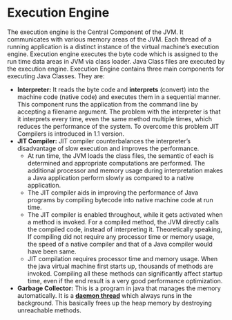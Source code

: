 # Execution Engine

The execution engine is the Central Component of the JVM. It communicates with various memory areas of the JVM. Each thread of a running application is a distinct instance of the virtual machine’s execution engine. Execution engine executes the byte code which is assigned to the run time data areas in JVM via class loader. Java Class files are executed by the execution engine. Execution Engine contains three main components for executing Java Classes. They are:

- **Interpreter:**
It reads the byte code and **interprets** (convert) into the machine code (native code) and executes them in a sequential manner. This component runs the application from the command line by accepting a filename argument. The problem with the interpreter is that it interprets every time, even the same method multiple times, which reduces the performance of the system. To overcome this problem JIT Compilers is introduced in 1.1 version.
- **JIT Compiler:**
JIT compiler counterbalances the interpreter’s disadvantage of slow execution and improves the performance.
    - At run time, the JVM loads the class files, the semantic of each is determined and appropriate computations are performed. The additional processor and memory usage during interpretation makes a Java application perform slowly as compared to a native application.
    - The JIT compiler aids in improving the performance of Java programs by compiling bytecode into native machine code at run time.
    - The JIT compiler is enabled throughout, while it gets activated when a method is invoked. For a compiled method, the JVM directly calls the compiled code, instead of interpreting it. Theoretically speaking, If compiling did not require any processor time or memory usage, the speed of a native compiler and that of a Java compiler would have been same.
    - JIT compilation requires processor time and memory usage. When the java virtual machine first starts up, thousands of methods are invoked. Compiling all these methods can significantly affect startup time, even if the end result is a very good performance optimization.
- **Garbage Collector:**
This is a program in java that manages the memory automatically. It is a **[daemon thread](https://www.geeksforgeeks.org/daemon-thread-java/)** which always runs in the background. This basically frees up the heap memory by destroying unreachable methods.